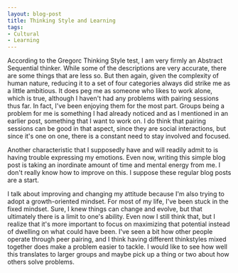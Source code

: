 ```yaml
---
layout: blog-post
title: Thinking Style and Learning
tags:
- Cultural
- Learning
---
```

According to the Gregorc Thinking Style test, I am very firmly an Abstract Sequential thinker. While some of the descriptions are very accurate, there are some things that are less so. But then again, given the complexity of human nature, reducing it to a set of four categories always did strike me as a little ambitious. It does peg me as someone who likes to work alone, which is true, although I haven't had any problems with pairing sessions thus far. In fact, I've been enjoying them for the most part. Groups being a problem for me is something I had already noticed and as I mentioned in an earlier post, something that I want to work on. I do think that pairing sessions can be good in that aspect, since they are social interactions, but since it's one on one, there is a constant need to stay involved and focused.

Another characteristic that I supposedly have and will readily admit to is having trouble expressing my emotions. Even now, writing this simple blog post is taking an inordinate amount of time and mental energy from me. I don't really know how to improve on this. I suppose these regular blog posts are a start.

I talk about improving and changing my attitude because I'm also trying to adopt a growth-oriented mindset. For most of my life, I've been stuck in the fixed mindset. Sure, I knew things can change and evolve, but that ultimately there is a limit to one's ability. Even now I still think that, but I realize that it's more important to focus on maximizing that potential instead of dwelling on what could have been. I've seen a bit how other people operate through peer pairing, and I think having different thinkstyles mixed together does make a problem easier to tackle. I would like to see how well this translates to larger groups and maybe pick up a thing or two about how others solve problems.
